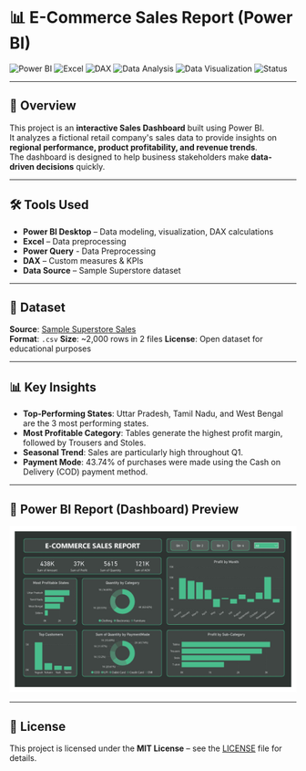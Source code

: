 # 📊 E-Commerce Sales Report (Power BI)

![Power BI](https://img.shields.io/badge/Power%20BI-F2C811?style=for-the-badge&logo=Power%20BI&logoColor=black)
![Excel](https://img.shields.io/badge/Excel-217346?style=for-the-badge&logo=Microsoft%20Excel&logoColor=white)
![DAX](https://img.shields.io/badge/DAX-4479A1?style=for-the-badge&logo=data:image/svg+xml;base64,PHN2ZyBoZWlnaHQ9IjI0IiB3aWR0aD0iMjQiPjwvc3ZnPg==&logoColor=white)
![Data Analysis](https://img.shields.io/badge/Data%20Analysis-1f77b4?style=for-the-badge)
![Data Visualization](https://img.shields.io/badge/Data%20Visualization-ff7f0e?style=for-the-badge)
![Status](https://img.shields.io/badge/Status-Completed-brightgreen)

---

## 📌 Overview
This project is an **interactive Sales Dashboard** built using Power BI.  
It analyzes a fictional retail company's sales data to provide insights on **regional performance, product profitability, and revenue trends**.  
The dashboard is designed to help business stakeholders make **data-driven decisions** quickly.

---

## 🛠 Tools Used
- **Power BI Desktop** – Data modeling, visualization, DAX calculations
- **Excel** – Data preprocessing
- **Power Query** - Data Preprocessing
- **DAX** – Custom measures & KPIs
- **Data Source** – Sample Superstore dataset

---

## 📂 Dataset
**Source**: [Sample Superstore Sales](Datasets)  
**Format**: `.csv`
**Size**: ~2,000 rows in 2 files
**License**: Open dataset for educational purposes

---

## 📊 Key Insights
- **Top-Performing States**: Uttar Pradesh, Tamil Nadu, and West Bengal are the 3 most performing states.
- **Most Profitable Category**: Tables generate the highest profit margin, followed by Trousers and Stoles.
- **Seasonal Trend**: Sales are particularly high throughout Q1.
- **Payment Mode**: 43.74% of purchases were made using the Cash on Delivery (COD) payment method.

---

## 📸 Power BI Report (Dashboard) Preview
![Dashboard](Images/1-Overview.jpg)

---

## 📜 License
This project is licensed under the **MIT License** – see the [LICENSE](LICENSE) file for details.

